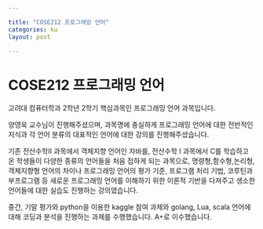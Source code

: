 ```yaml
---

title: "COSE212 프로그래밍 언어"
categories: ku
layout: post

---
```


# COSE212 프로그래밍 언어

고려대 컴퓨터학과 2학년 2학기 핵심과목인 프로그래밍 언어 과목입니다. 

양영욱 교수님이 진행해주셨으며, 과목명에 충실하게 프로그래밍 언어에 대한 전반적인 지식과 각 언어 분류의 대표적인 언어에 대한 강의를 진행해주셨습니다.

기존 전산수학II 과목에서 객체지향 언어인 자바를, 전산수학 I 과목에서 C를 학습하고 온 학생들이 다양한 종류의 언어들을 처음 접하게 되는 과목으로, 명령형,함수형,논리형, 객체지향형 언어의 차이나 프로그래밍 언어의 평가 기준, 프로그램 처리 기법, 코루틴과 부프로그램 등 새로운 프로그래밍 언어를 이해하기 위한 이론적 기반을 다져주고 생소한 언어들에 대한 실습도 진행하는 강의였습니다.

중간, 기말 평가와 python을 이용한 kaggle 참여 과제와 golang, Lua, scala 언어에 대해 코딩과 분석을 진행하는 과제를 수행했습니다. A+로 이수했습니다.

